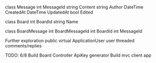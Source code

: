 class Message
int MessageId
string Content
string Author
DateTime CreatedAt
DateTime UpdatedAt
bool Edited

class Board
int BoardId
string Name

class BoardMessage
int BoardMessageId
int BoardId
int MessageId

Further exploration
public virtual ApplicationUser user
threaded comments/replies

TODO: 6/8
Build Board Controller
ApiKey generator
Build mvc client app
